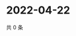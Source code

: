 # 2022-04-22

共 0 条

<!-- BEGIN WEIBO -->
<!-- 最后更新时间 Fri Apr 22 2022 02:21:24 GMT+0800 (China Standard Time) -->

<!-- END WEIBO -->
